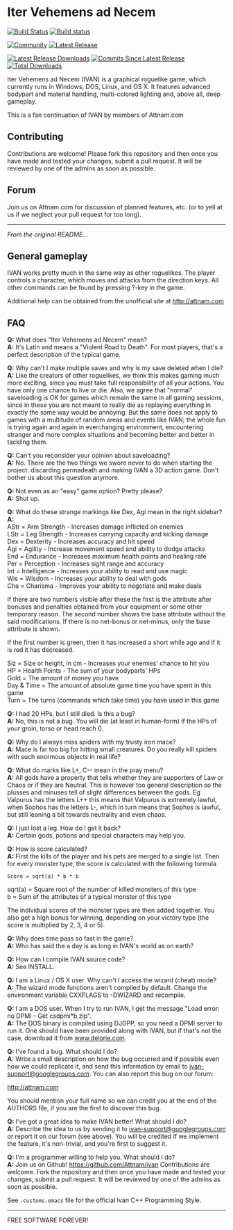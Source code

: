 Iter Vehemens ad Necem
==========================

[![Build Status](https://travis-ci.org/Attnam/ivan.svg?branch=master)](https://travis-ci.org/Attnam/ivan)
[![Build status](https://ci.appveyor.com/api/projects/status/lsx9yspma48ag0fr?svg=true)](https://ci.appveyor.com/project/Attnam/ivan)

[![Community](https://img.shields.io/badge/forum-cathedral%20of%20attnam-yellow.svg)](https://attnam.com/)
[![Latest Release](https://img.shields.io/github/release/attnam/ivan/all.svg)](https://github.com/Attnam/ivan/releases/tag/v0509)

[![Latest Release Downloads](https://img.shields.io/github/downloads/attnam/ivan/v0509/total.svg)](https://attnam.com/projects/official/IVAN-Continuation)
[![Commits Since Latest Release](https://img.shields.io/github/commits-since/attnam/ivan/v0509.svg)](https://github.com/Attnam/ivan/compare/v0509...master)
[![Total Downloads](https://img.shields.io/github/downloads/attnam/ivan/total.svg)](https://attnam.com/projects/official/IVAN-Continuation)

Iter Vehemens ad Necem (IVAN) is a graphical roguelike game, which currently
runs in Windows, DOS, Linux, and OS X. It features advanced bodypart and
material handling, multi-colored lighting and, above all, deep gameplay.

This is a fan continuation of IVAN by members of Attnam.com

Contributing
--------------------------

Contributions are welcome! Please fork this repository and then once you have 
made and tested your changes, submit a pull request. It will be reviewed by 
one of the admins as soon as possible.

Forum
--------------------------

Join us on Attnam.com for discussion of planned features, etc. (or to yell at 
us if we neglect your pull request for too long).

--------------------------

*From the original README...*

General gameplay
-----------------------------

IVAN works pretty much in the same way as other roguelikes. The player
controls a character, which moves and attacks from the direction keys.
All other commands can be found by pressing ?-key in the game.

Additional help can be obtained from the unofficial site at
http://attnam.com

FAQ
-----------------------------

**Q:** What does "Iter Vehemens ad Necem" mean?  
**A:** It's Latin and means a "Violent Road to Death". For most players, that's
   a perfect description of the typical game.

**Q:** Why can't I make multiple saves and why is my save deleted when I die?  
**A:** Like the creators of other roguelikes, we think this makes gaming much
   more exciting, since you must take full responsibility of all your
   actions. You have only one chance to live or die. Also, we agree that
   "normal" saveloading is OK for games which remain the same in all gaming
   sessions, since in these you are not meant to really die as replaying
   everything in exactly the same way would be annoying. But the same does
   not apply to games with a multitude of random areas and events like IVAN;
   the whole fun is trying again and again in everchanging environment,
   encountering stranger and more complex situations and becoming better 
   and better in tackling them.

**Q:** Can't you reconsider your opinion about saveloading?  
**A:** No. There are the two things we swore never to do when starting the
   project: discarding permadeath and making IVAN a 3D action game. Don't
   bother us about this question anymore.

**Q:** Not even as an "easy" game option? Pretty please?  
**A:** Shut up.

**Q:** What do these strange markings like Dex, Agi mean in the right sidebar?  
**A:**  
   AStr = Arm Strength - Increases damage inflicted on enemies  
   LStr = Leg Strength - Increases carrying capacity and kicking damage  
   Dex = Dexterity - Increases accuracy and hit speed  
   Agi = Agility - Increase movement speed and ability to dodge attacks  
   End = Endurance - Increases maximum health points and healing rate  
   Per = Perception - Increases sight range and accuracy  
   Int = Intelligence - Increases your ability to read and use magic  
   Wis = Wisdom - Increases your ability to deal with gods  
   Cha = Charisma - Improves your ability to negotiate and make deals  

   If there are two numbers visible after these the first is the attribute
   after bonuses and penalties obtained from your equipment or some other
   temporary reason. The second number shows the base attribute without the
   said modifications. If there is no net-bonus or net-minus, only the base
   attribute is shown.

   If the first number is green, then it has increased a short while ago and 
   if it is red it has decreased.

   Siz = Size or height, in cm - Increases your enemies' chance to hit you  
   HP = Health Points - The sum of your bodyparts' HPs  
   Gold = The amount of money you have  
   Day & Time = The amount of absolute game time you have spent in this game  
   Turn = The turns (commands which take time) you have used in this game  

**Q:** I had 20 HPs, but I still died. Is this a bug?  
**A:** No, this is not a bug. You will die (at least in human-form) if the HPs
   of your groin, torso or head reach 0.

**Q:** Why do I always miss spiders with my trusty iron mace?  
**A:** Mace is far too big for hitting small creatures. Do you really kill
   spiders with such enormous objects in real life?

**Q:** What do marks like L+, C-- mean in the pray menu?  
**A:** All gods have a property that tells whether they are supporters of Law
   or Chaos or if they are Neutral. This is however too general description
   so the plusses and minuses tell of slight differences between the gods.
   Eg Valpurus has the letters L++ this means that Valpurus is extremely
   lawful, when Sophos has the letters L-, which in turn means that Sophos
   is lawful, but still leaning a bit towards neutrality and even chaos.

**Q:** I just lost a leg. How do I get it back?  
**A:** Certain gods, potions and special characters may help you.

**Q:** How is score calculated?  
**A:** First the kills of the player and his pets are merged to a single
   list. Then for every monster type, the score is calculated with the
   following formula

```
Score = sqrt(a) * b * b
```

   sqrt(a) = Square root of the number of killed monsters of this type  
   b = Sum of the attributes of a typical monster of this type

   The individual scores of the monster types are then added together.
   You also get a high bonus for winning, depending on your victory type
   (the score is multiplied by 2, 3, 4 or 5).

**Q:** Why does time pass so fast in the game?  
**A:** Who has said the a day is as long in IVAN's world as on earth?

**Q:** How can I compile IVAN source code?  
**A:** See INSTALL.

**Q:** I am a Linux / OS X user. Why can't I access the wizard (cheat) mode?  
**A:** The wizard mode functions aren't compiled by default. Change
   the environment variable CXXFLAGS to -DWIZARD and recompile.

**Q:** I am a DOS user. When I try to run IVAN, I get the message "Load error:
   no DPMI - Get csdpmi\*b.zip".  
**A:** The DOS binary is compiled using DJGPP, so you need a DPMI server to run
   it. One should have been provided along with IVAN, but if that's not the
   case, download it from www.delorie.com.

**Q:** I've found a bug. What should I do?  
**A:** Write a small description on how the bug occurred and if possible even
   how we could replicate it, and send this information by email to
   ivan-support@googlegroups.com. You can also report this bug on our
   forum:

   http://attnam.com

   You should mention your full name so we can credit you at the end of the
   AUTHORS file, if you are the first to discover this bug.

**Q:** I've got a great idea to make IVAN better! What should I do?  
**A:** Describe the idea to us by sending it to ivan-support@googlegroups.com
   or report it on our forum (see above). You will be credited if we
   implement the feature, it's non-trivial, and you're first to suggest it.

**Q:** I'm a programmer willing to help you. What should I do?  
**A:** Join us on Github! https://github.com/Attnam/ivan
   Contributions are welcome. Fork the repository and then once you have
   made and tested your changes, submit a pull request. It will be reviewed
   by one of the admins as soon as possible.

   See `.customs.emacs` file for the official Ivan C++ Programming
   Style. 

-----------------------------

FREE SOFTWARE FOREVER!
